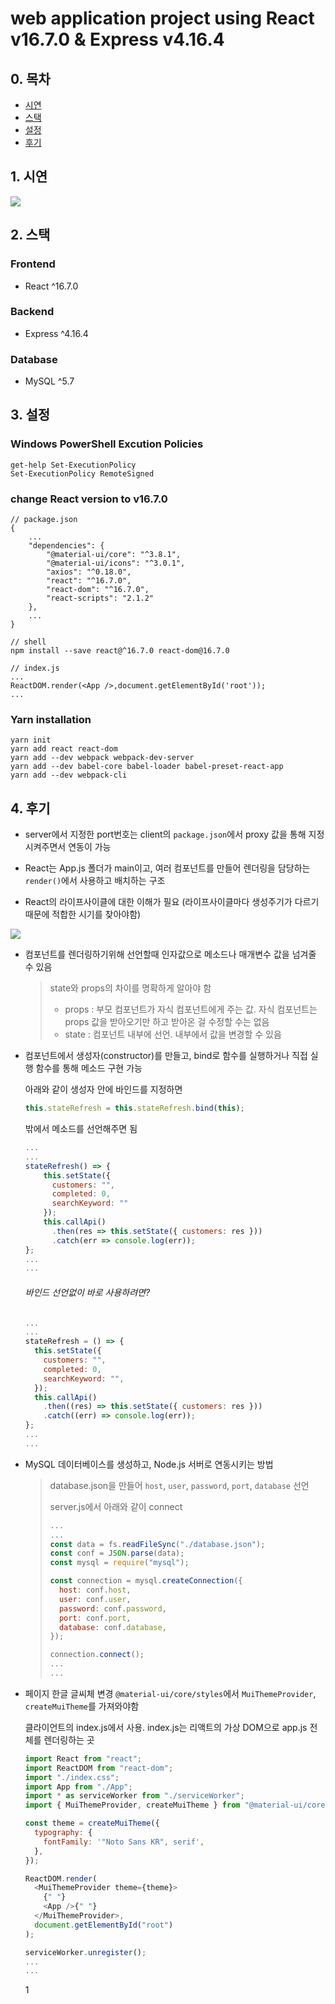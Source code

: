# web application project using React v16.7.0 & Express v4.16.4

## 0. 목차

- [시연](#1-시연)
- [스택](#2-스택)
- [설정](#3-설정)
- [후기](#4-후기)

## 1. 시연

<img src="https://github.com/rlatkd/ManagementSystem/blob/main/assets/preview.gif?raw=true">

## 2. 스택

### Frontend

- React ^16.7.0

### Backend

- Express ^4.16.4

### Database

- MySQL ^5.7

## 3. 설정

### Windows PowerShell Excution Policies

```
get-help Set-ExecutionPolicy
Set-ExecutionPolicy RemoteSigned
```

### change React version to v16.7.0

```
// package.json
{
    ...
    "dependencies": {
        "@material-ui/core": "^3.8.1",
        "@material-ui/icons": "^3.0.1",
        "axios": "^0.18.0",
        "react": "^16.7.0",
        "react-dom": "^16.7.0",
        "react-scripts": "2.1.2"
    },
    ...
}

// shell
npm install --save react@^16.7.0 react-dom@16.7.0

// index.js
...
ReactDOM.render(<App />,document.getElementById('root'));
...
```

### Yarn installation

```
yarn init
yarn add react react-dom
yarn add --dev webpack webpack-dev-server
yarn add --dev babel-core babel-loader babel-preset-react-app
yarn add --dev webpack-cli
```

## 4. 후기

- server에서 지정한 port번호는 client의 `package.json`에서 proxy 값을 통해 지정시켜주면서 연동이 가능

- React는 App.js 폴더가 main이고, 여러 컴포넌트를 만들어 렌더링을 담당하는 `render()`에서 사용하고 배치하는 구조

- React의 라이프사이클에 대한 이해가 필요 (라이프사이클마다 생성주기가 다르기 때문에 적합한 시기를 찾아야함)

<img src = "https://github.com/rlatkd/ManagementSystem/blob/main/assets/lifeCycle.jpg">

- 컴포넌트를 렌더링하기위해 선언할때 인자값으로 메소드나 매개변수 값을 넘겨줄 수 있음

  > state와 props의 차이를 명확하게 알아야 함
  >
  > - props : 부모 컴포넌트가 자식 컴포넌트에게 주는 값. 자식 컴포넌트는 props 값을 받아오기만 하고 받아온 걸 수정할 수는 없음
  > - state : 컴포넌트 내부에 선언. 내부에서 값을 변경할 수 있음

- 컴포넌트에서 생성자(constructor)를 만들고, bind로 함수를 실행하거나 직접 실행 함수를 통해 메소드 구현 가능

  아래와 같이 생성자 안에 바인드를 지정하면

  ```javascript
  this.stateRefresh = this.stateRefresh.bind(this);
  ```

  밖에서 메소드를 선언해주면 됨

  ```javascript
  ...
  ...
  stateRefresh() => {
      this.setState({
        customers: "",
        completed: 0,
        searchKeyword: ""
      });
      this.callApi()
        .then(res => this.setState({ customers: res }))
        .catch(err => console.log(err));
  };
  ...
  ...
  ```

  ###### 바인드 선언없이 바로 사용하려면?

  ```javascript
  ...
  ...
  stateRefresh = () => {
    this.setState({
      customers: "",
      completed: 0,
      searchKeyword: "",
    });
    this.callApi()
      .then((res) => this.setState({ customers: res }))
      .catch((err) => console.log(err));
  };
  ...
  ...
  ```

- MySQL 데이터베이스를 생성하고, Node.js 서버로 연동시키는 방법

  > database.json을 만들어 `host`, `user`, `password`, `port`, `database` 선언
  >
  > server.js에서 아래와 같이 connect
  >
  > ```javascript
  > ...
  > ...
  > const data = fs.readFileSync("./database.json");
  > const conf = JSON.parse(data);
  > const mysql = require("mysql");
  >
  > const connection = mysql.createConnection({
  >   host: conf.host,
  >   user: conf.user,
  >   password: conf.password,
  >   port: conf.port,
  >   database: conf.database,
  > });
  >
  > connection.connect();
  > ...
  > ...
  > ```

- 페이지 한글 글씨체 변경
  `@material-ui/core/styles`에서 `MuiThemeProvider`, `createMuiTheme`를 가져와야함

  클라이언트의 index.js에서 사용. index.js는 리액트의 가상 DOM으로 app.js 전체를 렌더링하는 곳

  ```javascript
  import React from "react";
  import ReactDOM from "react-dom";
  import "./index.css";
  import App from "./App";
  import * as serviceWorker from "./serviceWorker";
  import { MuiThemeProvider, createMuiTheme } from "@material-ui/core/styles";

  const theme = createMuiTheme({
    typography: {
      fontFamily: '"Noto Sans KR", serif',
    },
  });

  ReactDOM.render(
    <MuiThemeProvider theme={theme}>
      {" "}
      <App />{" "}
    </MuiThemeProvider>,
    document.getElementById("root")
  );

  serviceWorker.unregister();
  ...
  ...
  ```

  1
